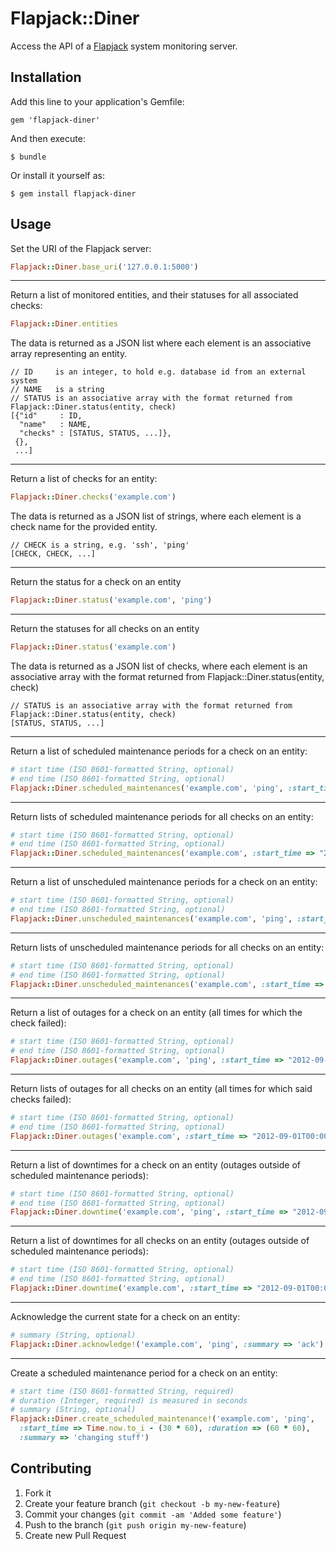 # Flapjack::Diner

Access the API of a [Flapjack](http://flapjack-project.com/) system monitoring server.

## Installation

Add this line to your application's Gemfile:

    gem 'flapjack-diner'

And then execute:

    $ bundle

Or install it yourself as:

    $ gem install flapjack-diner

## Usage

Set the URI of the Flapjack server:

```ruby
Flapjack::Diner.base_uri('127.0.0.1:5000')
```

---

Return a list of monitored entities, and their statuses for all associated checks:

```ruby
Flapjack::Diner.entities
```

The data is returned as a JSON list where each element is an associative array representing an entity.

```
// ID     is an integer, to hold e.g. database id from an external system
// NAME   is a string
// STATUS is an associative array with the format returned from Flapjack::Diner.status(entity, check)
[{"id"     : ID,
  "name"   : NAME,
  "checks" : [STATUS, STATUS, ...]},
 {},
 ...]
```

---

Return a list of checks for an entity:

```ruby
Flapjack::Diner.checks('example.com')
```

The data is returned as a JSON list of strings, where each element is a check name for the provided entity.

```
// CHECK is a string, e.g. 'ssh', 'ping'
[CHECK, CHECK, ...]
```

---

Return the status for a check on an entity

```ruby
Flapjack::Diner.status('example.com', 'ping')
```

---

Return the statuses for all checks on an entity

```ruby
Flapjack::Diner.status('example.com')
```

The data is returned as a JSON list of checks, where each element is an associative array with the format returned from Flapjack::Diner.status(entity, check)

```
// STATUS is an associative array with the format returned from Flapjack::Diner.status(entity, check)
[STATUS, STATUS, ...]
```

---

Return a list of scheduled maintenance periods for a check on an entity:

```ruby
# start time (ISO 8601-formatted String, optional)
# end time (ISO 8601-formatted String, optional)
Flapjack::Diner.scheduled_maintenances('example.com', 'ping', :start_time => "2012-09-01T00:00:00+09:30", :end_time => "2012-10-01T00:00:00+09:30")
```

---

Return lists of scheduled maintenance periods for all checks on an entity:

```ruby
# start time (ISO 8601-formatted String, optional)
# end time (ISO 8601-formatted String, optional)
Flapjack::Diner.scheduled_maintenances('example.com', :start_time => "2012-09-01T00:00:00+09:30", :end_time => "2012-10-01T00:00:00+09:30")
```

---

Return a list of unscheduled maintenance periods for a check on an entity:

```ruby
# start time (ISO 8601-formatted String, optional)
# end time (ISO 8601-formatted String, optional)
Flapjack::Diner.unscheduled_maintenances('example.com', 'ping', :start_time => "2012-09-01T00:00:00+09:30", :end_time => "2012-10-01T00:00:00+09:30")
```

---

Return lists of unscheduled maintenance periods for all checks on an entity:

```ruby
# start time (ISO 8601-formatted String, optional)
# end time (ISO 8601-formatted String, optional)
Flapjack::Diner.unscheduled_maintenances('example.com', :start_time => "2012-09-01T00:00:00+09:30", :end_time => "2012-10-01T00:00:00+09:30")
```

---

Return a list of outages for a check on an entity (all times for which the check failed):

```ruby
# start time (ISO 8601-formatted String, optional)
# end time (ISO 8601-formatted String, optional)
Flapjack::Diner.outages('example.com', 'ping', :start_time => "2012-09-01T00:00:00+09:30", :end_time => "2012-10-01T00:00:00+09:30")
```

---

Return lists of outages for all checks on an entity (all times for which said checks failed):

```ruby
# start time (ISO 8601-formatted String, optional)
# end time (ISO 8601-formatted String, optional)
Flapjack::Diner.outages('example.com', :start_time => "2012-09-01T00:00:00+09:30", :end_time => "2012-10-01T00:00:00+09:30")
```

---

Return a list of downtimes for a check on an entity (outages outside of scheduled maintenance periods):

```ruby
# start time (ISO 8601-formatted String, optional)
# end time (ISO 8601-formatted String, optional)
Flapjack::Diner.downtime('example.com', 'ping', :start_time => "2012-09-01T00:00:00+09:30", :end_time => "2012-10-01T00:00:00+09:30")
```

---

Return a list of downtimes for all checks on an entity (outages outside of scheduled maintenance periods):

```ruby
# start time (ISO 8601-formatted String, optional)
# end time (ISO 8601-formatted String, optional)
Flapjack::Diner.downtime('example.com', :start_time => "2012-09-01T00:00:00+09:30", :end_time => "2012-10-01T00:00:00+09:30")
```

---

Acknowledge the current state for a check on an entity:

```ruby
# summary (String, optional)
Flapjack::Diner.acknowledge!('example.com', 'ping', :summary => 'ack')
```

---

Create a scheduled maintenance period for a check on an entity:

```ruby
# start time (ISO 8601-formatted String, required)
# duration (Integer, required) is measured in seconds
# summary (String, optional)
Flapjack::Diner.create_scheduled_maintenance!('example.com', 'ping',
  :start_time => Time.now.to_i - (30 * 60), :duration => (60 * 60),
  :summary => 'changing stuff')
```

## Contributing

1. Fork it
2. Create your feature branch (`git checkout -b my-new-feature`)
3. Commit your changes (`git commit -am 'Added some feature'`)
4. Push to the branch (`git push origin my-new-feature`)
5. Create new Pull Request
